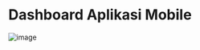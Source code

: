 # **Dashboard Aplikasi Mobile**
![image](https://github.com/user-attachments/assets/06018d8c-1ad8-4196-bff5-7158d343bb84)
